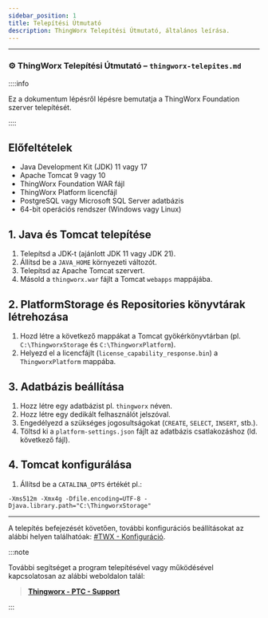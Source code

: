 ```yaml
---
sidebar_position: 1
title: Telepítési Útmutató
description: ThingWorx Telepítési Útmutató, általános leírása.
---
```


---

### ⚙️ **ThingWorx Telepítési Útmutató – `thingworx-telepites.md`**

::::info

Ez a dokumentum lépésről lépésre bemutatja a ThingWorx Foundation szerver telepítését.

::::

## Előfeltételek

- Java Development Kit (JDK) 11 vagy 17
- Apache Tomcat 9 vagy 10
- ThingWorx Foundation WAR fájl
- ThingWorx Platform licencfájl
- PostgreSQL vagy Microsoft SQL Server adatbázis
- 64-bit operációs rendszer (Windows vagy Linux)

## 1. Java és Tomcat telepítése

1. Telepítsd a JDK-t (ajánlott JDK 11 vagy JDK 21).
2. Állítsd be a `JAVA_HOME` környezeti változót.
3. Telepítsd az Apache Tomcat szervert.
4. Másold a `thingworx.war` fájlt a Tomcat `webapps` mappájába.

## 2. PlatformStorage és Repositories könyvtárak létrehozása

1. Hozd létre a következő mappákat a Tomcat gyökérkönyvtárban (pl. `C:\ThingworxStorage` és `C:\ThingworxPlatform`).
2. Helyezd el a licencfájlt (`license_capability_response.bin`) a `ThingworxPlatform` mappába.

## 3. Adatbázis beállítása

1. Hozz létre egy adatbázist pl. `thingworx` néven.
2. Hozz létre egy dedikált felhasználót jelszóval.
3. Engedélyezd a szükséges jogosultságokat (`CREATE`, `SELECT`, `INSERT`, stb.).
4. Töltsd ki a `platform-settings.json` fájlt az adatbázis csatlakozáshoz (ld. következő fájl).

## 4. Tomcat konfigurálása

1. Állítsd be a `CATALINA_OPTS` értékét pl.:

```shell
-Xms512m -Xmx4g -Dfile.encoding=UTF-8 -Djava.library.path="C:\ThingworxStorage"
```

---

A telepítés befejezését követően, további konfigurációs beállításokat az alábbi helyen találhatóak: [#TWX - Konfiguráció](/docs/system-guides/general-topics/configuration-tips.md).

:::note

További segítséget a program telepítésével vagy működésével kapcsolatosan az alábbi weboldalon talál:

>**[Thingworx - PTC - Support](https://www.ptc.com/en/support/help/Thingworx)**

:::
